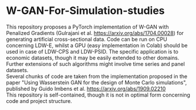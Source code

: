 # W-GAN-For-Simulation-studies
This repository proposes a PyTorch implementation of W-GAN with Penalized Gradients (Gulrajani et al. https://arxiv.org/abs/1704.00028) for generating artificial cross-sectional data. Code can be run on CPU concerning LDW-E, whilst a GPU (easy implementation in Colab) should be used in case of LDW-CPS and LDW-PSID. 
The specific application is to economic datasets, though it may be easily extended to other domains. Further extensions of such algorithms might involve time series and panel datasets. \
Several chunks of code are taken from the implementation proposed in the paper "Using Wasserstein GAN for the design of Monte Carlo simulations", published by Guido Imbens et al. https://arxiv.org/abs/1909.02210 \
This repository is self-contained, though it is not in optimal form concerning code and project structure. 
